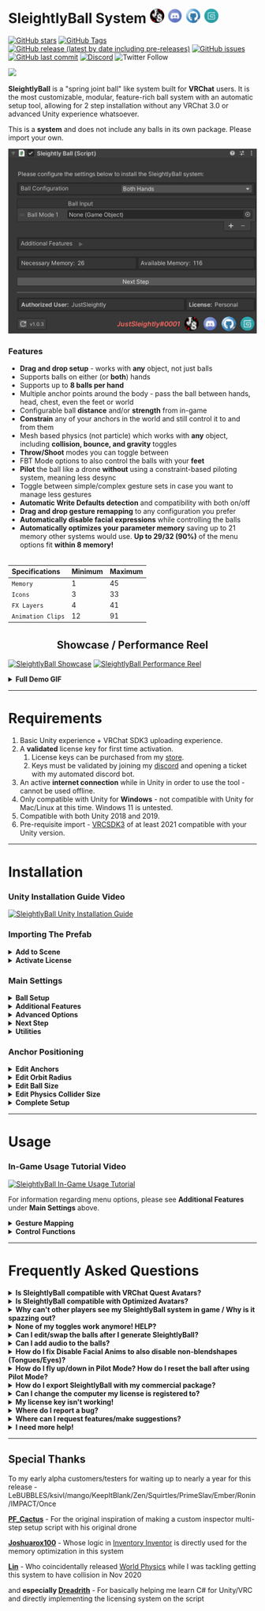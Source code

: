 # SleightlyBall System [<img src="https://github.com/JustSleightly/Resources/raw/main/Icons/JSLogo.png" width="30" height="30">](https://vrc.sleightly.dev/ "JustSleightly") [<img src="https://github.com/JustSleightly/Resources/raw/main/Icons/Discord.png" width="30" height="30">](https://discord.sleightly.dev/ "Discord") [<img src="https://github.com/JustSleightly/Resources/raw/main/Icons/GitHub.png" width="30" height="30">](https://github.sleightly.dev/ "Github") [<img src="https://github.com/JustSleightly/Resources/raw/main/Icons/Store.png" width="30" height="30">](https://store.sleightly.dev/ "Store")

[![GitHub stars](https://img.shields.io/github/stars/JustSleightly/SleightlyBall)](https://github.com/JustSleightly/SleightlyBall/stargazers) [![GitHub Tags](https://img.shields.io/github/tag/JustSleightly/SleightlyBall)](https://github.com/JustSleightly/SleightlyBall/tags) [![GitHub release (latest by date including pre-releases)](https://img.shields.io/github/v/release/JustSleightly/SleightlyBall?include_prereleases)](https://github.com/JustSleightly/SleightlyBall/releases) [![GitHub issues](https://img.shields.io/github/issues/JustSleightly/SleightlyBall)](https://github.com/JustSleightly/SleightlyBall/issues) [![GitHub last commit](https://img.shields.io/github/last-commit/JustSleightly/SleightlyBall)](https://github.com/JustSleightly/SleightlyBall/commits/main) [![Discord](https://img.shields.io/discord/780192344800362506)](https://discord.sleightly.dev/) ![Twitter Follow](https://img.shields.io/twitter/follow/SleightlyDev?style=social)

![](https://github.com/JustSleightly/SleightlyBall/raw/main/Documentation/Gifs/SB%20CJ%20Demo.gif)

**SleightlyBall** is a "spring joint ball" like system built for **VRChat** users. It is the most customizable, modular, feature-rich ball system with an automatic setup tool, allowing for 2 step installation without any VRChat 3.0 or advanced Unity experience whatsoever.

This is a **system** and does not include any balls in its own package. Please import your own.

![](https://github.com/JustSleightly/SleightlyBall/raw/main/Documentation/Images/SB%20Default%20Settings.png)

### Features

* **Drag and drop setup** - works with **any** object, not just balls
* Supports balls on either (or **both**) hands
* Supports up to **8 balls per hand**
* Multiple anchor points around the body - pass the ball between hands, head, chest, even the feet or world
* Configurable ball **distance** and/or **strength** from in-game
* **Constrain** any of your anchors in the world and still control it to and from them
* Mesh based physics (not particle) which works with **any** object, including **collision, bounce, and gravity** toggles
* **Throw/Shoot** modes you can toggle between
* FBT Mode options to also control the balls with your **feet**
* **Pilot** the ball like a drone **without** using a constraint-based piloting system, meaning less desync
* Toggle between simple/complex gesture sets in case you want to manage less gestures
* **Automatic Write Defaults detection** and compatibility with both on/off
* **Drag and drop gesture remapping** to any configuration you prefer
* **Automatically disable facial expressions** while controlling the balls
* **Automatically optimizes your parameter memory** saving up to 21 memory other systems would use. **Up to 29/32 (90%)** of the menu options fit **within 8 memory!**

######

| Specifications | Minimum | Maximum |
| :------------- | :------------- | :------------- |
| `Memory` | 1 | 45 |
| `Icons` | 3 | 33 |
| `FX Layers` | 4 | 41 |
| `Animation Clips` | 12 | 91 |

######

<h2 align=center> Showcase / Performance Reel </h3>

[![SleightlyBall Showcase](http://img.youtube.com/vi/p-oQoq1jhgk/0.jpg)](http://www.youtube.com/watch?v=p-oQoq1jhgk "SleightlyBall Showcase")
[![SleightlyBall Performance Reel](http://img.youtube.com/vi/FAZC2S2NiLU/0.jpg)](http://www.youtube.com/watch?v=FAZC2S2NiLU "SleightlyBall Performance Reel")

<details> 

  <summary> <strong> Full Demo GIF </strong> </summary>

######

<blockquote>

![](https://github.com/JustSleightly/SleightlyBall/raw/main/Documentation/Gifs/SB%20Showcase.gif)

</details>

---

# Requirements

1. Basic Unity experience + VRChat SDK3 uploading experience.
2. A **validated** license key for first time activation.
	1. License keys can be purchased from my [store](https://store.sleightly.dev/).
	2. Keys must be validated by joining my [discord](https://discord.sleightly.dev/) and opening a ticket with my automated discord bot.
2. An active **internet connection** while in Unity in order to use the tool - cannot be used offline.
3. Only compatible with Unity for **Windows** - not compatible with Unity for Mac/Linux at this time. Windows 11 is untested.
4. Compatible with both Unity 2018 and 2019.
5. Pre-requisite import - [VRCSDK3](https://vrchat.com/home/download) of at least 2021 compatible with your Unity version.

---

# Installation

### Unity Installation Guide Video

[![SleightlyBall Unity Installation Guide](http://img.youtube.com/vi/JV56OLPQJi8/0.jpg)](http://www.youtube.com/watch?v=JV56OLPQJi8 "SleightlyBall Unity Installation Guide")

### Importing The Prefab

<details>

  <summary> <strong> Add to Scene </strong> </summary>

######

<blockquote>

To add SleightlyBall to your scene, click on **JustSleightly** in the top toolbar, and click on the **SleightlyBall** menu option. You can also press **Alt + S** for *SleightlyBall*.

This will add the installer onto the first active loaded Avatar Descriptor in the scene.

######

![](https://github.com/JustSleightly/SleightlyBall/raw/main/Documentation/Gifs/SB%20MenuItem%20Auto%20Avatar.gif)

Alternatively, drag the SleightlyBall.prefab into the scene for Unity base scaling, then drag it onto your desired avatar. Once the prefab detects an Avatar Descriptor and Animator, the **Main Settings** will appear in the inspector.

######

![](https://github.com/JustSleightly/SleightlyBall/raw/main/Documentation/Gifs/SB%20Prefab.gif)

<details>

  <summary>Technical Details</summary>

######

<blockquote>

If you have any GameObjects selected in the scene, clicking the Menu Item for SleightlyBall will search all selected objects and parents first for an Avatar Descriptor.

######

![](https://github.com/JustSleightly/SleightlyBall/raw/main/Documentation/Gifs/SB%20MenuItem%20Avatar%20Deep.gif)

If there are no active Avatar Descriptors found in the scene, the installer will be added to the base scene.

######

![](https://github.com/JustSleightly/SleightlyBall/raw/main/Documentation/Gifs/SB%20MenuItem%20No%20Avatar.gif)

The prefab can be placed as any child of an Avatar Descriptor, and it will automatically reparent as a direct child of the Avatar Descriptor.

######

![](https://github.com/JustSleightly/SleightlyBall/raw/main/Documentation/Gifs/SB%20Prefab%20AutoPosition.gif)

</details>

</details>

<details> 

  <summary> <strong>  Activate License </strong> </summary>

######

<blockquote>

If you have never used this on this PC before, you will see a field labeled **Enter your license key**. Make sure you've validated your license key on the [Discord](https://discord.sleightly.dev/) server, then input your license key from your purchase and click activate. This is a one-time-use key that will authorize the current PC for future use of SleightlyBall. To reset/change seats for this license, please see our automated ticketing system in [Discord](https://discord.sleightly.dev/).

######

![](https://github.com/JustSleightly/SleightlyBall/raw/main/Documentation/Gifs/SB%20License%20Activation.gif)

</details>

### Main Settings

<details>

  <summary> <strong> Ball Setup </strong> </summary>

######

<blockquote>

<details>

  <summary> <strong> Ball Configuration </strong> </summary>

######

<blockquote>

Select the Hand Configuration to set up the SleightlyBall system.
|  |  |
| :------------- | :------------------------------ |
| `Both Hands` | Ball Inputs Applied to Both Hands |
| `Left Handed Only` | Ball Inputs Applied to Left Hand Only |
| `Right Handed Only` | Ball Inputs Applied to Right Hand Only |

#####

![](https://github.com/JustSleightly/SleightlyBall/raw/main/Documentation/Images/SB%20Hand%20Configuration.png)

</details>

<details>

  <summary> <strong> Ball Inputs </strong> </summary>

######

<blockquote>

Use the +/- symbol to add/remove additional balls to the system, up to 8 balls. Drag in any GameObject/Prefab from your hierarchy or your project assets. Rearrange them by click/dragging into your preferred order.

######

![](https://github.com/JustSleightly/SleightlyBall/raw/main/Documentation/Gifs/SB%20Ball%20Add%20Rearrange.gif)

<details>

  <summary>Technical Details</summary>

######

<blockquote>

All GameObjects will have their root re-positioned to (0, 0, 0).

If the input GameObject is a prefab, the prefab will be unpacked.

Inputting the Avatar Root or SleightlyBall's own GameObject will automatically be removed.

Any RigidBody, Spring Joint, and Configurable Joint components within any GameObjects/Prefabs inputted will be removed.

Any Sphere, Box, Capsule, and Mesh Collider components within any GameObjects/Prefabs inputted that are not set as Triggers will be removed.

Leaving an input field blank will yield a Warning. You may continue with blank fields and manually add the balls into the hierarchy later (for advanced users).

</details>

</details>

</details>

<details>

  <summary> <strong> Additional Features </strong> </summary>

######

<blockquote>

![](https://github.com/JustSleightly/SleightlyBall/raw/main/Documentation/Images/SB%20Additional%20Features.png)

######

<details>

  <summary> <strong> Ball Distance </strong> </summary>

######

<blockquote>

Enable this feature to include a radial puppet that adjusts the distance of the hand and head ball anchors from you by a local scale of 1 - 10x. 

<details>

  <summary>Technical Details</summary>

######

<blockquote>

This also affects your orbit radius, but the radius may be scaled differently than your hand anchor distance depending on your initial set radius.

If FBT Mode is enabled, this also affects foot anchors and foot orbits.

Adds one dedicated float (8 memory) to your expression parameters.

</details>

</details>

<details>

  <summary> <strong> Ball Strength </strong></summary>

######

<blockquote>

Enable this feature to include a radial puppet that adjusts the strength at which the ball is attracted to its anchors.

<details>

  <summary>Technical Details</summary>

######

<blockquote>

Default Ball Strength can be configured under Advanced options.

Adds one dedicated float (8 memory) to your expression parameters.

</details>

</details>

<details>

  <summary> <strong> World Constraints </strong> </summary>

######

<blockquote>

Enable this feature to include four toggles to world constrain your hands, head, or chest anchors independently, allowing you to pass the balls between your body and fixed points in the world. 

<details>

  <summary>Technical Details</summary>

######

<blockquote>

If FBT Mode is enabled, two more toggles will be included to constrain each foot anchor.

Constraining your chest anchor will cause your Chest Orbit gesture control to attract like your head/hand gesture controls rather than orbit.

Adds 0 - 6 memory to your expression parameters (See **Memory Calculations** for more details).

</details>

</details>

<details>
  <summary> <strong> World Physics </strong> </summary>

######

<blockquote>

Enable this feature to include three toggles to enable/disable ball collision, bounce, and gravity.

<details>

  <summary>Technical Details</summary>

######

<blockquote>

Enabling World Physics adds to your Gesture Playable layer. If these layers' order is later shifted, you must run **VRLabs' [Fix Order](https://github.com/VRLabs/VRChat-Avatars-3.0#fix-order)** script to resolve the sub-animator.

Collision is off by default, due to ball collision's ability to affect world triggers (portals, distance-based mirrors, etc).

Bounce is on by default.

Gravity is off by default.

Adds 0 - 3 memory to your expression parameters (See **Memory Calculations** for more details).

</details>

</details>

<details>

  <summary> <strong> Simple Control </strong> </summary>

######

<blockquote>

Enable this feature to add a toggle to switch between simplified versus advanced **Gesture Control**.
|  |  |
| :------------- | :------------------------------ |
| `Simple` | Only 'simple' gesture controls are enabled |
| `Advanced` | All seven gesture controls are enabled |

######

<details>

  <summary>Technical Details</summary>

######

<blockquote>

By default, Primary, Secondary, and Orbit are considered 'simple' gestures.

The definition of a 'simple' gesture can be configured from **Remap Control Gestures**.

Adds 0 - 1 memory to your expression parameters (See **Memory Calculations** for more details).

</details>

</details>

<details>

  <summary> <strong> Shoot Toggle </strong> </summary>

######

<blockquote>

Enable this feature to add a toggle to switch between ball throw vs ball shoot.

######

<details>

  <summary>Technical Details</summary>

######

<blockquote>

The shoot forward driver lasts 0.25 seconds which can result in unique behaviors, such as briefly curving the shot, or slowing down on impact if shot into a surface with collision enabled at short range.

Adds 0 - 1 memory to your expression parameters (See **Memory Calculations** for more details).

</details>

</details>

<details>

  <summary> <strong> FBT Mode </strong> </summary>

######

<blockquote>

Enable this feature to add a toggle to change the gesture control set to include feet control.

######

<details>

  <summary>Technical Details</summary>

######

<blockquote>

See Advanced Options to select an FBT Mode.

Adds 0 - 1 memory to your expression parameters (See **Memory Calculations** for more details).

</details>

</details>

<details>

  <summary> <strong> Pilot Mode </strong> </summary>

######

<blockquote>

Enable this feature to add a two-axis puppet control for each enabled hand.

The puppet menu, by default, pilots position on the XZ plane: AKA Moving Forward, Moving Backward, Strafing Left, and Strafing Right.

**If you do a Thumbs Up gesture** in either hand while the puppet menu is open, the axes swap to XY controls, replacing Forward and Backward with Up and Down.

Closing the puppet menu will have the ball maintain its position in world space, until you **activate your Rigid Return gesture while the menu is closed**.

*While the piloting is less desynced than your typical constraint based piloting system, it is still not in perfect sync due to Unity Physics in VRC and other network difficulties. Please be aware others may not see the ball in the exact same location you do.*

######

<details>

  <summary>Technical Details</summary>

######

<blockquote>

The ball orientation will still be constrained to your head, but the ball piloting rotation is only constrained to your head's Y rotation. This means you can turn your head left/right to steer the ball, but the ball will never move up or down unless you Thumbs Up.

Adds 17 - 18 memory to your expression parameters (See **Memory Calculations** for more details).

</details>

</details>

</details>

</blockquote>

<details>

  <summary> <strong> Advanced Options </strong> </summary>

######

<blockquote>

<details>

  <summary> <strong> Write Defaults </strong> </summary>

######

<blockquote>

Enabling/Disabling this option will enable/disable Write Defaults in all generated animator states for SleightlyBall. 

######

![](https://github.com/JustSleightly/SleightlyBall/raw/main/Documentation/Images/SB%20Write%20Defaults.png)

######

If it says Write Defaults **(Auto)**, then this is handled automatically to match the current Write Defaults of your Animator Controller(s).

######

![](https://github.com/JustSleightly/SleightlyBall/raw/main/Documentation/Images/SB%20Write%20Defaults%20Auto.png)

<details>

  <summary>Technical Details</summary>

####

<blockquote>

If your relevant Animator Controller(s) are all set to one Write Defaults mode, the **Write Defaults** option will automatically match and be labeled with **(Auto)**.

If the Avatar Descriptor does not contain a custom FX layer and if World Physics is enabled, the **Write Defaults** option will automatically match the Write Defaults mode of the Gesture Layer  and be labeled with **(Auto)**.

If your relevant Animator Controller has a mix of Write Defaults On and Off, a warning will appear and the **Write Defaults** option will not be labeled with **(Auto)**. This option will be available to manually enable/disable, and the generated states will follow the manually set status.

If **World Physics** is enabled and your Gesture and FX Animator Controllers are all set to one Write Defaults mode, but the Write Defaults of the Gesture and FX Animator Controllers are different, a different warning will appear and the **Write Defaults** option will not be labeled with **(Auto)**. This option will be available to manually enable/disable, and the generated states will follow the manually set status.

</details>

</details>

<details>

  <summary> <strong> Remap Control Gestures </strong> </summary>

######

<blockquote>

Enabling this feature will allow for the rearrangement of each **Gesture Control** to map to different gestures. If **Simple Control** is enabled, then the definition of a 'simple' gesture can be redefined here as well.

######

![](https://github.com/JustSleightly/SleightlyBall/raw/main/Documentation/Gifs/SB%20Gesture%20Remapping.gif)

<details>

  <summary>Technical Details</summary>

####

<blockquote>

The 'Simple?' toggle checkboxes only display if **Simple Control** is enabled.

If FBT Mode is enabled, the respective FBT Mode columns will apply.

FBT Mode Complex refers to combo gesturing with the opposite hand.

If **Remap Control Gestures** is disabled, the Gesture Control mapping and Simple Control definitions will generate according to their default configuration regardless of any changes while it is enabled.

</details>

</details>

<details>

  <summary> <strong> Disable Facial Anims </strong> </summary>

######

<blockquote>

Enable this feature to force your facial expressions to maintain their defaults while a ball mode is enabled, regardless of activated gesture.

<details>

  <summary>Technical Details</summary>

######

<blockquote>

All blendshapes that exist on your Viseme Mesh set in your Avatar Descriptor are animated to the values they were set to at the time of generating SleightlyBall. Blendshapes starting with 'vrc.' are ignored.

As this only accounts for blendshapes, please be wary of any non-blendshape animation properties that are triggered on gesture (eye movement, tongue toggles, etc.)

Enabling this feature but not using Viseme Blendshapes mode or having a Viseme Mesh assigned in your Avatar Descriptor will yield an error.

This also affects **Ball Demo** if it is included.

</details>

</details>

<details>

  <summary> <strong> Force Gesture Tracking </strong> </summary>

######

<blockquote>

Enable this feature to force VRC Tracking Control to set fingers to Tracking rather than Animation while a ball mode is enabled. This is only relevant to VR controllers that use finger tracking (ex. Valve Knuckles) on Avatars that use animation overrides on finger tracking.

<details>

  <summary>Technical Details</summary>

######

<blockquote>

This also affects **Ball Demo** if it is included.

</details>

</details>

<details>

  <summary> <strong> Include Ball Demo Mode </strong> </summary>

######

<blockquote>

Enable this feature to toggle default Unity Spheres that follow the ball's gesture control. This is often only used for either troubleshooting, demonstration, or practice purposes.

<details>

  <summary>Technical Details</summary>

####

<blockquote>

If **Disable Facial Anims** is enabled, Demo Mode will also disable facial animations.

If **Force Gesture Tracking** is enabled, Demo Mode will also force gesture tracking.

Adds 0 - 1 memory to your expression parameters (See **Memory Calculations** for more details).

</details>

</details>

<details>

  <summary> <strong> Enable Move Or Copy </strong> </summary>

######

<blockquote>

Enable the ability to Move ball input sources from their respective location in the hierarchy rather than Copy them. This is typically used when trying to maintain specific component references that would otherwise break when instantiated via Copy.

######

![](https://github.com/JustSleightly/SleightlyBall/raw/main/Documentation/Images/SB%20Move%20Or%20Copy.png)

######

<details>

  <summary>Technical Details</summary>

######

<blockquote>

Balls are set to Copy by default, and will behave as Copy when this option is disabled.

Ball Inputs from the project assets rather than the hierarchy cannot be set to Move and will revert to Copy.

Using the same Ball source for multiple inputs and setting them to Move will yield an error, as you cannot move one object into two locations.

Using the same Ball source for multiple inputs and setting one to Move and the others to copy, will instantiate the copies first during generation, before moving the remaining one.

</details>

</details>

<details>

  <summary> <strong> Default Shoot Toggle On </strong> </summary>

######

<blockquote>

Enable this to enable Shoot Toggle by default in game.

######

![](https://github.com/JustSleightly/SleightlyBall/raw/main/Documentation/Images/SB%20Advanced%20Options%20Shoot.png)

######

<details>

  <summary>Technical Details</summary>

######

<blockquote>

This option is only visible if **Shoot Toggle** is enabled.

</details>

</details>

<details>

  <summary> <strong> Save Throw/Shoot Mode </strong> </summary>

######

<blockquote>

Enable this feature to have Throw/Shoot mode persist between worlds/avatar loads.

######

![](https://github.com/JustSleightly/SleightlyBall/raw/main/Documentation/Images/SB%20Advanced%20Options%20Shoot.png)

######

<details>

  <summary>Technical Details</summary>

######

<blockquote>

This option is only visible if **Shoot Toggle** is enabled.

Converts **Shoot Toggle** to use one dedicated bool (1 memory) in your expression parameters.

</details>

</details>


<details>

  <summary> <strong> Default FBT Mode On </strong> </summary>

######

<blockquote>

Enable this to enable FBT Mode by default in game.

######

![](https://github.com/JustSleightly/SleightlyBall/raw/main/Documentation/Images/SB%20Advanced%20Options%20FBT%20Mode.png)

######

<details>

  <summary>Technical Details</summary>

######

<blockquote>

This option is only visible if **FBT Mode** is enabled.

</details>

</details>

<details>

  <summary> <strong> Save FBT Mode </strong> </summary>

######

<blockquote>

Enable this feature to have FBT mode persist between worlds/avatar loads.

######

![](https://github.com/JustSleightly/SleightlyBall/raw/main/Documentation/Images/SB%20Advanced%20Options%20FBT%20Mode.png)

######

<details>

  <summary>Technical Details</summary>

######

<blockquote>

This option is only visible if **FBT Mode** is enabled.

Converts **FBT Mode** to use one dedicated bool (1 memory) in your expression parameters.

</details>

</details>

<details>

  <summary> <strong> Attach To Index Finger </strong> </summary>

######

<blockquote>

By default, the ball hand anchors will be reparented to your wrist bone. Enable this attach to your furthest Index finger bone instead.

<details>

  <summary>Technical Details</summary>

######

<blockquote>

If you do not have Index finger bones mapped, it will end up attached to your wrist bone anyway regardless of this setting.

This setting will locate your furthest bone regardless of it you have all three finger bones mapped in your humanoid rig.

</details>

</details>

<details>

  <summary> <strong> Separate Balls Per Hand </strong> </summary>

######

<blockquote>

Select whether to configure each hand independently or identically. Enable this to input a ball for each hand rather than have each ball apply to both hands.

#####

![](https://github.com/JustSleightly/SleightlyBall/raw/main/Documentation/Images/SB%20Separate%20Balls%20per%20Hand.png)

<details>

  <summary>Technical Details</summary>

######

<blockquote>

This option is only visible if **Ball Configuration** is set to `Both Hands`.

Enabling this option also allows for independent scaling of each hands' balls and colliders during **Anchor Positioning**.

</details>

</details>

<details>

  <summary> <strong> Save Control Mode </strong> </summary>

######

<blockquote>

Enable this feature to have your gesture control mode persist between worlds/avatar loads.


######

![](https://github.com/JustSleightly/SleightlyBall/raw/main/Documentation/Images/SB%20Advanced%20Options%20Simple%20Control.png)

######

<details>

  <summary>Technical Details</summary>

######

<blockquote>

This option is only visible if **Simple Control** is enabled.

Converts **Simple Control** to use one dedicated bool (1 memory) in your expression parameters.

</details>

</details>

<details>

  <summary> <strong> Select FBT Mode </strong> </summary>

######

<blockquote>

Select which FBT Mode mapping you'd like to use.
|  |  |
| :------------- | :------------------------------ |
| `Standard` | When FBT Mode is enabled, Head/Between controls are replaced with Primary/Secondary Foot control |
| `Complex` | When FBT Mode is enabled, combo gestures act as triggers to allow for entirely alternative gesture control |

######

![](https://github.com/JustSleightly/SleightlyBall/raw/main/Documentation/Images/SB%20FBT%20Mode.png)

######

<details>

  <summary>Technical Details</summary>

######

<blockquote>

In Complex mode, you use the opposite hand from the ball to hold the trigger gesture which converts your primary hand gestures to new mappings.

Complex Mode only works with one active ball at a time.

This option is only visible if **FBT Mode** is enabled.

</details>

</details>

<details>

  <summary> <strong> Default Control Mode </strong> </summary>

######

<blockquote>

Select whether Simple or Advanced gesture control mode will be set as default.

######

![](https://github.com/JustSleightly/SleightlyBall/raw/main/Documentation/Images/SB%20Default%20Control%20Mode.png)

######

<details>

  <summary>Technical Details</summary>

######

<blockquote>

The definition of a Simple gesture can be defined via **Remap Control Gestures**

This option is only visible if **Simple Control** is enabled.

</details>

</details>

<details>

  <summary> <strong> Default Ball Strength </strong> </summary>

######

<blockquote>

Set the default Ball Strength when loading into this avatar for the first time.

######

![](https://github.com/JustSleightly/SleightlyBall/raw/main/Documentation/Images/SB%20Advanced%20Options%20Strength.png)

######

<details>

  <summary>Technical Details</summary>

######

<blockquote>

This option is only visible if **Ball Strength** is enabled.

</details>

</details>

<details>

  <summary> <strong> Select Shoot Strength % </strong> </summary>

######

<blockquote>

Set the strength of the forward driver when using Ball Shoot mode.

######

![](https://github.com/JustSleightly/SleightlyBall/raw/main/Documentation/Images/SB%20Advanced%20Options%20Shoot.png)

######

<details>

  <summary>Technical Details</summary>

######

<blockquote>

This option is only visible if **Shoot Toggle** is enabled.

</details>

</details>

<details>

  <summary> <strong> Select Pilot Speed % </strong> </summary>

######

<blockquote>

Set the speed of the ball when using Pilot Mode.

######

![](https://github.com/JustSleightly/SleightlyBall/raw/main/Documentation/Images/SB%20Advanced%20Options%20Pilot.png)

######

<details>

  <summary>Technical Details</summary>

######

<blockquote>

Up/Down speeds are halved relative to the speed set for Forward/Backward/Left/Right

This option is only visible if **Pilot Mode** is enabled.

</details>

</details>

<details>

  <summary> <strong> Save File Path </strong> </summary>

######

<blockquote>

Select where to create the GeneratedSBResources folder which contains all of the generated files.

######

![](https://github.com/JustSleightly/SleightlyBall/raw/main/Documentation/Images/SB%20Save%20File%20Path.png)

######

<details>

  <summary>Technical Details</summary>

######

<blockquote>

By default, this path is *Assets/JustSleightly/SleightlyBall*.

Changes made to this path will attempt to be saved to your editor preferences for use in other projects as well.

</details>

</details>

</details>

<details>

  <summary> <strong> Next Step </strong> </summary>

######

<blockquote>

Clicking this button will begin the generation of the SleightlyBall system according to the configuration of the **Main Settings** window, and proceed to **Anchor Positioning**. This button will be greyed out if there are any red errors returned in the Inspector.

######

![](https://github.com/JustSleightly/SleightlyBall/raw/main/Documentation/Images/SB%20Next%20Step%20Button.png)

######

</details>

<details>

  <summary> <strong> Utilities </strong> </summary>

######

<blockquote>

<details>

  <summary> <strong> Memory Calculations </strong> </summary>

######

<blockquote>

Displays the Necessary Memory to generate and the Available Memory on the current Avatar's Expression Parameters.

######

![](https://github.com/JustSleightly/SleightlyBall/raw/main/Documentation/Images/SB%20Calculate%20Memory.png)

######

<details>

  <summary>Necessary Memory can be calculated as:</summary>
  
######

<blockquote>

![equation](https://latex.codecogs.com/png.latex?%5Cfn_jvn%20%7B%5Ccolor%7BMagenta%7D%20Total%20Necessary%20Memory%20%3D%20Local%20Synced%20Memory%20&plus;%20Network%20Synced%20Memory)

######

where:

######

![equation](https://latex.codecogs.com/png.latex?%5Cfn_jvn%20%7B%5Ccolor%7BMagenta%7D%20Local%20Synced%20Memory%20%3D%20%5Cbegin%7Bcases%7D%20%26%20Local%20Bools%20%5Ctext%7B%20if%20%7D%20Local%20Bools%3C%208%20%5C%5C%20%26%208%20%5Ctext%7B%20if%20%7D%20Local%20Bools%20%5Cgeq%208%20%5Cend%7Bcases%7D)

######

![equation](https://latex.codecogs.com/png.latex?%5Cfn_jvn%20%7B%5Ccolor%7BMagenta%7D%20Local%20Bools%20%3D%20%5Csum%20Enabled%20Local%20Bools%7D)

######

![equation](https://latex.codecogs.com/png.latex?%5Cfn_jvn%20%7B%5Ccolor%7BMagenta%7D%20%5Cleft.%5Cbegin%7Bmatrix%7D%203%20%26%20WorldPhysics%5C%5C%204%20%26%20WorldConstraints%5C%5C%202%20%26%20WorldConstraints%5C%26FBTMode%5C%5C%201%20%26%20BallDemoMode%5C%5C%201%20%26%20%21%28SaveControlMode%5C%26SimpleControl%29%5C%5C%201%20%26%20%21%28SaveFBTMode%5C%26FBTMode%29%5C%5C%201%20%26%20%21%28SaveThrowShootMode%5C%26ShootToggle%29%5C%5C%202%20*%20BallCount%20%26%20BothHands%5C%5C%201%20*%20BallCount%20%26%20LeftHandedOnly%5C%5C%201%20*%20BallCount%20%26%20RightHandedOnly%20%5Cend%7Bmatrix%7D%5Cright%5C%7D%5CRightarrow%20%5Csum%20EnabledLocalBools%7D)

######

and:

######

![equation](https://latex.codecogs.com/png.latex?%5Cfn_jvn%20%7B%5Ccolor%7BMagenta%7D%20Network%20Synced%20Memory%20%3D%20%5Csum%20Enabled%20Synced%20Memory)

######

![equation](https://latex.codecogs.com/png.latex?%5Cfn_jvn%20%7B%5Ccolor%7BMagenta%7D%20%5Cleft.%5Cbegin%7Bmatrix%7D%208%20%26%20BallDistance%5C%5C%208%20%26%20BallStrength%5C%5C%201%20%26%20SaveControlMode%5C%26SimpleControl%5C%5C%201%20%26%20SaveFBTMode%5C%26FBTMode%5C%5C%201%20%26%20SaveThrowShootMode%5C%26ShootToggle%5C%5C%2016%20%26%20PilotMode%20%5C%5C%202%20%26%20BothHands%5C%26PilotMode%5C%5C%201%20%26%20LeftHandedOnly%5C%26PilotMode%5C%5C%201%20%26%20RightHandedOnly%5C%26PilotMode%20%5Cend%7Bmatrix%7D%5Cright%5C%7D%5CRightarrow%20%5Csum%20EnabledSyncedMemory%7D)

######

</details>

</details>

<details>

  <summary> <strong> Warnings/Errors </strong> </summary>

######

<blockquote>

<details>

  <summary> <strong> ERROR: No Avatar Descriptor Detected </strong> </summary>

######

<blockquote>

Triggers if no Avatar Descriptor component can be detected in any parents of the current GameObject.

######

![](https://github.com/JustSleightly/SleightlyBall/raw/main/Documentation/Images/SB%20Error%20No%20Animator.png)

######

</details>

######

<details>

  <summary> <strong> ERROR: No Animator Detected </strong> </summary>

######

<blockquote>

Triggers if no Animator component is found on the Avatar Descriptor GameObject.

######

![](https://github.com/JustSleightly/SleightlyBall/raw/main/Documentation/Images/SB%20Error%20No%20Avatar%20Descriptor.png)

######

</details>

######

<details>

  <summary> <strong> ERROR: Not Enough Memory </strong> </summary>

######

<blockquote>

Triggers if the Expressions Menu does not have enough available memory to satisfy the features configured in **Main Settings**.

######

![](https://github.com/JustSleightly/SleightlyBall/raw/main/Documentation/Images/SB%20Error%20Insufficient%20Memory.png)

######

</details>

######

<details>

  <summary> <strong> ERROR: Not Enough Menu Space </strong> </summary>

######

<blockquote>

Triggers if the Expressions Menu in the Avatar Descriptor already has 8 controls.

######

![](https://github.com/JustSleightly/SleightlyBall/raw/main/Documentation/Images/SB%20Error%20Menu%20Space.png)

######

</details>

######

<details>

  <summary> <strong> ERROR: Model Not Humanoid </strong> </summary>

######

<blockquote>

Triggers if the model's FBX is not set to Humanoid rig configuration.

######

![](https://github.com/JustSleightly/SleightlyBall/raw/main/Documentation/Images/SB%20Error%20Humanoid.png)

######

</details>

######

<details>

  <summary> <strong> ERROR: Left Hand Not Mapped </strong> </summary>

######

<blockquote>

Triggers if the model's humanoid rig configuration does not have the left hand mapped.

######

![](https://github.com/JustSleightly/SleightlyBall/raw/main/Documentation/Images/SB%20Error%20Left%20Hand.png)

######

</details>

######

<details>

  <summary> <strong> ERROR: Right Hand Not Mapped </strong> </summary>

######

<blockquote>

Triggers if the model's humanoid rig configuration does not have the right hand mapped.

######

![](https://github.com/JustSleightly/SleightlyBall/raw/main/Documentation/Images/SB%20Error%20Right%20Hand.png)

######

</details>

######

<details>

  <summary> <strong> ERROR: Feet Not Mapped </strong> </summary>

######

<blockquote>

Triggers if the model's humanoid rig configuration does not have both feet mapped, while **FBT Mode** is enabled.

######

![](https://github.com/JustSleightly/SleightlyBall/raw/main/Documentation/Images/SB%20Error%20FBT%20Mapping.png)

######

</details>

######

<details>

  <summary> <strong> ERROR: Viseme Mesh Not Detected </strong> </summary>

######

<blockquote>

Triggers if no Viseme Mesh is detected on the Avatar Descriptor or if the Viseme Mode is not set to Blendshape, while **Disable Facial Anims** is enabled.

######

![](https://github.com/JustSleightly/SleightlyBall/raw/main/Documentation/Images/SB%20Error%20Viseme%20Mesh.png)

######

</details>

######

<details>

  <summary> <strong> ERROR: Duplicate Ball Inputs Set To Move </strong> </summary>

######

<blockquote>

Triggers if multiple Ball Inputs have the same source GameObject, **Move Or Copy** is enabled, and those inputs are set to Move. The same GameObject cannot be moved to multiple locations at once.

######

![](https://github.com/JustSleightly/SleightlyBall/raw/main/Documentation/Images/SB%20Error%20Move%20Multiple.png)

######

</details>

######

<details>

  <summary> <strong> WARNING: Mixed Write Defaults </strong> </summary>

######

<blockquote>

Triggers if both Write Defaults On and Off are detected in your FX Controller, or Gesture Controller if **World Physics** is enabled. Continuing will use whichever value of **Write Defaults** you set under **Advanced Options**.

######

![](https://github.com/JustSleightly/SleightlyBall/raw/main/Documentation/Images/SB%20Warning%20Mixed%20Write%20Defaults.png)

######

</details>

######

<details>

  <summary> <strong> WARNING: FX/Gesture Different Write Defaults </strong> </summary>

######

<blockquote>

Triggers if **World Physics** is enabled and your FX and Gesture controllers use different Write Defaults. Continuing will use whichever value of **Write Defaults** you set under **Advanced Options**.

######

![](https://github.com/JustSleightly/SleightlyBall/raw/main/Documentation/Images/SB%20Warning%20Different%20Write%20Defaults.png)

######

</details>

######

<details>

  <summary> <strong> WARNING: Default Controllers/Expressions Detected </strong> </summary>

######

<blockquote>

Triggers if the FX Controller, Expression Parameters, or Expressions Menu in your Avatar Descriptor is either default or empty. If **World Physics** is enabled, the Gesture Controller also triggers this warning.

######

![](https://github.com/JustSleightly/SleightlyBall/raw/main/Documentation/Images/SB%20Warning%20Default%20Expressions.png)

######

</details>

######

<details>

  <summary> <strong> ERROR: Can't Detect VRC Example Gesture </strong> </summary>

######

<blockquote>

Triggers if no Gesture Controller is detected in the Avatar Descriptor, **World Physics** is enabled, and the VRC Example Gesture Controller cannot be located. This searches at path: *Assets/VRCSDK/Examples3/Animation/Controllers/vrc_AvatarV3HandsLayer.controller*

######

![](https://github.com/JustSleightly/SleightlyBall/raw/main/Documentation/Images/SB%20Error%20VRC%20Gesture%20Example.png)

######

</details>

######

<details>

  <summary> <strong> WARNING: Empty Ball Inputs </strong> </summary>

######

<blockquote>

Triggers if any Ball Input fields are left blank. Balls can be added after the hierarchy is generated, but you will not be able to take advantage of any of the positioning/scaling tools.

Press OK to acknowledge this warning and stop disabling the Next Step button. If there are any other errors, they will still disable the Next Step button.

######

![](https://github.com/JustSleightly/SleightlyBall/raw/main/Documentation/Images/SB%20Warning%20Empty%20Ball%20Inputs.png)

######

</details>

######

<details>

  <summary> <strong> ERROR: Double Layer Rig Bug Detected </strong> </summary>

######

<blockquote>

Triggers if your Avatar Descriptor has two FX Playable Layers. Pressing Fix will restore the Action Playable Layer for you, but you will need to re-populate any custom layers you had previously set here.

######

![](https://github.com/JustSleightly/SleightlyBall/raw/main/Documentation/Images/SB%20Error%20Double%20FX%20Layer%20Bug.png)

######

This is a known VRCSDK bug that occurs when switching the FBX of a model between Generic and Humanoid rigs when it already has an Avatar Descriptor in the scene. 

######

![](https://github.com/JustSleightly/SleightlyBall/raw/main/Documentation/Images/SB%20Double%20FX%20Layer%20Bug%20Example.png)

</details>

</details>

<details>

  <summary> <strong> Delete From Avatar </strong> </summary>

######

<blockquote>

Deletes any trace of SleightlyBall out of the avatar's hierarchy and Avatar Descriptor.

######

![](https://github.com/JustSleightly/SleightlyBall/raw/main/Documentation/Images/SB%20Delete%20Button.png)

######

<details>

  <summary> <strong> Technical Details </strong> </summary>

######

<blockquote>

Deletes Hierarchy: Any GameObjects with the Prefix "SB".

Deletes Controller Layers: Any Layers with the SB Identifier on the AnyState.

Deletes Controller Parameters: Any Parameters with the Prefix "SB".

Deletes From Expressions Menu: Any SubMenu whose name contains "SleightlyBall" or leads to a SubMenu with the Prefix "SB".

Deletes From Expression Parameters: Any Parameters with the Prefix "SB".

<blockquote>

</details>

</details>

<details>

  <summary> <strong> Delete from Project </strong> </summary>

######

<blockquote>

Deletes the Generated Resources folder at path ***Save File Path**/GeneratedSBResources*. This may contain files for more than just the current avatar if you have generated SleightlyBall multiple times in this project.

######

![](https://github.com/JustSleightly/SleightlyBall/raw/main/Documentation/Images/SB%20Delete%20Button.png)

######

</details>

<details>

  <summary> <strong> Authorized user </strong> </summary>

######

<blockquote>

Dynamically displays the current Authorized User's discord name and license type. Just a little extra personal touch!

######

![](https://github.com/JustSleightly/SleightlyBall/raw/main/Documentation/Images/SB%20Authorized%20User.png)

######

</details>

<details>

  <summary> <strong> Check For Updates </strong> </summary>

######

<blockquote>

Click the circular arrow next to the version number in the bottom left to check for newer versions of SleightlyBall. If a new version is detected, the arrow will turn into a red X and a pop-up window will prompt you to download it. Otherwise, the arrow will turn into a green checkmark.

This will automatically check the first time it is loaded per day.

######

![](https://github.com/JustSleightly/SleightlyBall/raw/main/Documentation/Gifs/SB%20Update%20Checker.gif)

######

</details>

</details>

### Anchor Positioning

<details>

  <summary> <strong> Edit Anchors </strong> </summary>

######

<blockquote>

<details>

  <summary> <strong> Edit Hand Anchors </strong> </summary>

######

<blockquote>

Adjust the labeled BallRoot anchors in the scene view to each index fingertip using the positioning handles.

If necessary, rotate the anchors so that the large arrow is parallel to your fingers, away from your body.

There is an option to enable/disable moving the Hand Anchors symmetrically in World Space.

######

![](https://github.com/JustSleightly/SleightlyBall/raw/main/Documentation/Gifs/SB%20Edit%20Hand%20Anchors.gif)

######

</details>

<details>

  <summary> <strong> Edit Head Anchor </strong> </summary>

######

<blockquote>

Adjust the labeled BallRoot.Head anchor in the scene view to about an arm's length in front of your head using the positioning handle.

If necessary, rotate the anchor so that the large arrow is parallel to your forward view, away from your body.

######

![](https://github.com/JustSleightly/SleightlyBall/raw/main/Documentation/Gifs/SB%20Edit%20Head%20Anchor.gif)

######

</details>

<details>

  <summary> <strong> Edit Foot Anchors </strong> </summary>

######

<blockquote>

Adjust the labeled BallRoot anchors in the scene view to above each foot/ankle using the positioning handles.

If necessary, rotate the anchors so that the large arrow is parallel to your leg, away from your body straight downwards.

There is an option to enable/disable moving the Foot Anchors symmetrically in World Space.

This option is only visible if **FBT Mode** is enabled.

######

![](https://github.com/JustSleightly/SleightlyBall/raw/main/Documentation/Gifs/SB%20Edit%20Foot%20Anchors.gif)

######

</details>

</details>

<details>

  <summary> <strong> Edit Orbit Radius </strong> </summary>

######
  
<blockquote>

<details>

  <summary> <strong> Edit Chest Orbit Radius </strong> </summary>

######

<blockquote>

Adjust the Chest Orbit Radius in the scene view to the desired size using the radius handle.

This will be the spherical limit the ball orbits along when using the Ball Orbit gesture.

This is typically a bit bigger than your armspan.

######

![](https://github.com/JustSleightly/SleightlyBall/raw/main/Documentation/Gifs/SB%20Edit%20Chest%20Orbit%20Radius.gif)

######

</details>

<details>

  <summary> <strong> Edit Feet Orbit Radius </strong> </summary>

######

<blockquote>

Adjust the Foot Orbit Radius in the scene view to the desired size using the radius handle.

This will be the spherical limit the ball orbits along when using the Ball Orbit gesture in FBT Complex Mode.

This is typically up to your knee.

This option is only visible if **FBT Mode** is enabled and set to Complex Mode.

######

![](https://github.com/JustSleightly/SleightlyBall/raw/main/Documentation/Gifs/SB%20Edit%20Feet%20Orbit%20Radius.gif)

######

</details>

</details>

<details>

  <summary> <strong> Edit Ball Size</strong> </summary>

######

<blockquote>

Adjust the labeled Ball Sizes in the scene view using the scale handles or the field below.

Alternatively, you can also multi-select balls to scale multiple balls at once.

If you're using Unity 2019, using the center scale handle when the scale is not (1, 1, 1) will exponentially snap initially due to a [Unity 2019 bug](https://forum.unity.com/threads/case-1264038-handles-scalehandle-incorrect-when-center-scaling.933798/), but it can still be used to uniformly scale across all axes.

######

![](https://github.com/JustSleightly/SleightlyBall/raw/main/Documentation/Gifs/SB%20Edit%20Ball%20Size.gif)

######

</details>

<details>

  <summary> <strong> Edit Physics Collider Size</strong> </summary>

######

<blockquote>

Adjust the labeled Ball Collider Sizes in the scene view using the scale handles or the field below.

Alternatively, you can also multi-select balls to scale multiple balls at once.

######

![](https://github.com/JustSleightly/SleightlyBall/raw/main/Documentation/Gifs/SB%20Edit%20Collider%20Size.gif)

######

</details>

<details>

  <summary> <strong> Complete Setup </strong> </summary>

######

<blockquote>

Once **Anchor Positioning** is finished, click **Complete Setup** to generate all the required animations and finalize the system and 3.0.

</details>

---

# Usage

### In-Game Usage Tutorial Video

[![SleightlyBall In-Game Usage Tutorial](http://img.youtube.com/vi/XQh3cU5Ttt0/0.jpg)](http://www.youtube.com/watch?v=XQh3cU5Ttt0 "SleightlyBall In-Game Usage Tutorial")

For information regarding menu options, please see **Additional Features** under **Main Settings** above.

<details>

  <summary> <strong> Gesture Mapping </strong> </summary>

######

<blockquote>

By default, the gesture control mapping is as follows:

| Hand Gesture Layout | Simple? | Ball Control Mapping| FBT Mode Standard | FBT Mode Complex |
| :------------- | :-------------: | :------------- | :------------- | :------------- |
| `F1 Gesture Idle` | :white_square_button: | Idle | | |
| `F2 Gesture Fist` | :white_square_button: | Head Control | Primary Foot | Primary Trigger* |
| `F3 Gesture Open Hand` | :white_check_mark: | Chest Orbit | | |
| `F4 Gesture Fingerpoint` | :white_check_mark: | Primary Hand Control | | |
| `F5 Gesture Victory` | :white_square_button: | Release Ball | | |
| `F6 Gesture Rock n Roll` | :white_square_button: | Rigid Return | | |
| `F7 Gesture Handgun` | :white_check_mark: | Secondary Hand Control | | |
| `F8 Gesture Thumbs Up` | :white_square_button: | Between Hand Control | Secondary Foot | Secondary Trigger* |

######

\* Gesture in opposite hand to switch gesture set of main hand during FBT Mode Complex.

This mapping can be reconfigured under **Advanced Settings** using **Remap Control Gestures**

</details>

<details>

  <summary> <strong> Control Functions </strong> </summary>

######

<blockquote>

| Ball Control | Function |
| :------------- | :------------- |
| `Idle` | No function - Preserves the last used control. |
| `Head Control` | Attracts the ball to the anchor controlled by your head. |
| `Chest Orbit` | Releases the ball and sets a firm limiter at a radius centered around your chest. |
| `Primary Hand Control` | Attracts the ball to the anchor controlled by your primary hand. |
| `Release Ball` | Release the ball from its current position and maintain momentum. / `Shoot Toggle` Shoot the ball in the direction your primary hand is pointing. |
| `Rigid Return` | Quickly recall the ball back to its primary hand anchor. |
| `Secondary Hand Control` | Attracts the ball to the anchor controlled by your secondary hand. |
| `Between Hand Control` | Attracts the ball to halfway point between your primary and secondary hand anchors. |
| `Primary Foot Control` | `FBT Simple` Attracts the ball to the anchor controlled by your primary foot. |
| `Secondary Foot Control` | `FBT Simple` Attracts the ball to the anchor controlled by your secondary foot. |
| `Primary Trigger` | `FBT Complex` Holding this trigger in your opposite hand converts your primary hand gesture set into a primary foot centered one. |
| `Secondary Trigger` | `FBT Complex` Holding this trigger in your opposite hand converts your primary hand gesture set into a secondary foot centered one. |

######

</details>

---

# Frequently Asked Questions

<details>

  <summary> <strong> Is SleightlyBall compatible with VRChat Quest Avatars? </strong> </summary>

######

<blockquote>

**No**, as [VRChat Quest Avatars](https://docs.vrchat.com/docs/quest-content-limitations) do not support Physics Objects (Rigidbodies, Joints, Colliders) nor Constraints at this time. Other sprint joint ball systems shouldn't be compatible either.

</details>

<details>

  <summary> <strong> Is SleightlyBall compatible with Optimized Avatars? </strong> </summary>

######

<blockquote>

**Depends**. The system itself only contributes to the Physics Rigidbodies count, and Physics Colliders if **World Physics** is enabled. This generates 3 - 5 Rigidbodies and 2 - 4 Colliders, which will pull your Avatar down to at least [Medium/Poor](https://docs.vrchat.com/docs/avatar-performance-ranking-system). Any other stat reductions are dependent on what balls you choose to use alongside this system.

</details>

<details>

  <summary> <strong> Why can't other players see my SleightlyBall system in game / Why is it spazzing out?</strong> </summary>

######

<blockquote>

This is a known issue if the other player has mods in VRChat known to affect safety/performance. For example, Advanced Safety for Melonloader, or AntiCrash on some private clients. This is mostly out of my control, as this has to do with the current VRChat World Physics fix, and will hopefully be resolved by the upcoming Avatar Dynamics update. Not my problem if people mod their game anyway.

</details>

<details>

  <summary> <strong> None of my toggles work anymore! HELP?</strong> </summary>

######

<blockquote>

If you have included World Physics, this may occur if you rearrange the layers in your Gesture Playable Layer of your Avatar Descriptor. If these layers' order is shifted, you must run **VRLabs' [Fix Order](https://github.com/VRLabs/VRChat-Avatars-3.0#fix-order)** script to resolve the sub-animator. Alternatively, you can re-generate the **SleightlyBall** system.

</details>

<details>

  <summary> <strong> Can I edit/swap the balls after I generate SleightlyBall? </strong> </summary>

######

<blockquote>

**Yes**, expand the SB_SleightlyBall hierarchy until you reach the Left/Right Ball Modes. You can replace any child to the Ball Mode objects, just remember to leave those child objects enabled, as your animations toggle the Ball Modes on/off.

</details>

<details>

  <summary> <strong> Can I add audio to the balls? </strong> </summary>

######

<blockquote>

**Yes!** You can actually **shoot and throw audio sources** with this system! There is currently no built-in audio source generation, as I've long thought about implementing it but it gets extremely cluttered UI-wise given the multi-ball support already. The easiest way to add audio to your balls would be to add the audio source to the ball before you add it to the installer as an input. The audio sources will then toggle on automatically whenever you toggle that respective ball on.

As for extending audio functionality, such as independently toggleable audio, controllable audio settings, etc, at the moment you will have to add those in yourself until there is enough demand for me to implement it. I have a UI in mind that wouldn't require any additional memory, but it wouldn't have as much customization as I'd prefer.

</details>

<details>

  <summary> <strong> How do I fix Disable Facial Anims to also disable non-blendshapes (Tongues/Eyes)? </strong> </summary>

######

<blockquote>

Navigate through your project files to your Avatar's GeneratedSBResources folder and locate the animation clip for *Disable Facial Animations* in the Animations folder. You can add extra properties to this clip to account for resetting your non-blendshape animations.

</details>

<details>

  <summary> <strong> How do I fly up/down in Pilot Mode? How do I reset the ball after using Pilot Mode? </strong> </summary>

######

<blockquote>

If you do a **Thumbs Up gesture** in either hand while the puppet menu is open, the axes swap to XY controls, replacing Forward and Backward with Up and Down.

Closing the puppet menu will have the ball maintain its position in world space, until you activate your **Rigid Return gesture** while the menu is closed.

</details>

<details>

  <summary> <strong> How do I export SleightlyBall with my commercial package? </strong> </summary>

######

<blockquote>

Assuming you have a **commercial license** for SleightlyBall, the script generates everything from scratch, making it easy to export without worrying about conflicting with other packages.

You can find these generated resources at ***Save File Path**/GeneratedSBResources/*. By default, this is *Assets/JustSleightly/SleightlyBall/GeneratedSBResources/*.

The folder with your avatar's SleightlyBall under Generated Resources is the only one you need to export, aside from the files of the actual balls you used with the tool. The only exception to this is if you did not have an FX controller, Gesture controller, Expression Parameters, or Expressions Menu by default, in which those will be generated in your _Assets/_ folder.

**You may not** export or redistribute the _SleightlyBall.dll_ file under *Assets/JustSleightly/SleightlyBall/Resources/*. Please refer to the full Terms Of Use on my [store](https://store.sleightly.dev/).

</details>

<details>

  <summary> <strong> Can I change the computer my license is registered to? </strong> </summary>

######

<blockquote>

**Yes**, in the event you change hardware, you can open an automated Reset/Transfer License ticket on [discord](https://discord.sleightly.dev/). There is a cooldown period to prevent abuse, and these logs will be monitored for misuse. If you need to re-transfer sooner than this transfer period, open a support ticket on [discord](https://discord.sleightly.dev/).

</details>

<details>

  <summary> <strong> My license key isn't working! </strong> </summary>

######

<blockquote>

Open a support ticket on [discord](https://discord.sleightly.dev/) or check the SleightlyBall support channel for known issues if you are a validated customer.

</details>

<details>

  <summary> <strong> Where do I report a bug? </strong> </summary>

######

<blockquote>

You can add issues to this github repository, or post it in the support channel for SleightlyBall on [discord](https://discord.sleightly.dev/).

</details>

<details>

  <summary> <strong> Where can I request features/make suggestions? </strong> </summary>

######

<blockquote>

Feel free to leave these in the support channel on [discord](https://discord.sleightly.dev/) and we can discuss them in more detail.

</details>

<details>

  <summary> <strong> I need more help! </strong> </summary>

######

<blockquote>

If you need help with using SleightlyBall, reach out in the designated support channel on [discord](https://discord.sleightly.dev/) so me or a community member can help. If you have private issues involving purchase details, open up a support ticket instead.

</details>

---

## Special Thanks

To my early alpha customers/testers for waiting up to nearly a year for this release - LeBUBBLES/ksivl/mango/KeepItBlank/Zen/Squirtles/PrimeSlav/Ember/Ronin/IMPACT/Once

**[PF_Cactus](https://discord.gg/FJKB768)** - For the original inspiration of making a custom inspector multi-step setup script with his original drone

**[Joshuarox100](https://github.com/Joshuarox100)** - Whose logic in [Inventory Inventor](https://github.com/Joshuarox100/VRC-Inventory-Inventor) is directly used for the memory optimization in this system

**[Lin](https://github.com/oofdesu)** - Who coincidentally released [World Physics](https://github.com/VRLabs/VRChat-Avatars-3.0#world-physics) while I was tackling getting this system to have collision in Nov 2020

and **especially [Dreadrith](https://github.com/Dreadrith/DreadScripts)** - For basically helping me learn C# for Unity/VRC and directly implementing the licensing system on the script
